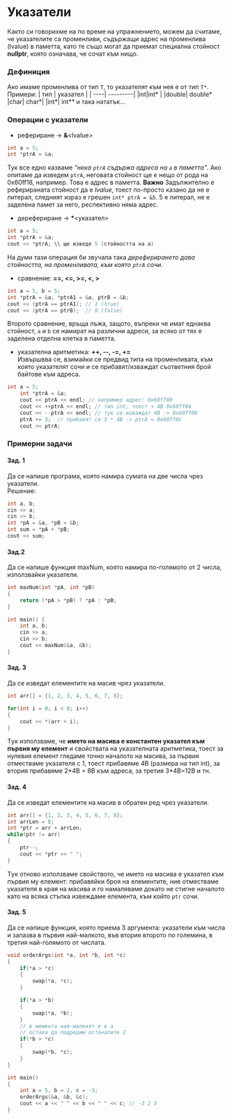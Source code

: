 # Указатели

Както си говорихме на по време на упражнението, можем да считаме, че указателите са променливи, съдържащи адрес на променлива (lvalue) в паметта, като те също могат да приемат специална стойност **nullptr**, която означава, че сочат към нищо. 

### Дефиниция
Ако имаме променлива от тип `Т`, то указателят към нея е от тип `Т*`.  
Примери: 
| тип | указател |
| ----| ---------|
|int|int* |
|double| double*
|char| char*|
|int*| int**
и така нататък...

### Операции с указатели
* рефериране -> **&**\<lvalue\>
```cpp
int a = 5;
int *ptrA = &a;
```
Тук все едно казваме *"нека `ptrA` съдържа адреса на `a` в паметта"*. Ако опитаме да изведем `ptrA`, неговата стойност ще е нещо от рода на 0x60ff18, например. Това е адрес в паметта.
**Важно** Задължително е реферираната стойност да е *lvalue*, тоест по-просто казано да не е литерал, следният израз е грешен `int* ptrA = &5`. 5 е литерал, не е заделена памет за него, респективно няма адрес.  
* дерефериране -> **\***\<указател>
```cpp
int a = 5;
int *ptrA = &a;
cout << *ptrA; \\ ще изведе 5 (стойността на а)
```
На думи тази операция би звучала така *дереферирането дава стойността, на променливата, към която `ptrA` сочи*.  
* сравнение: **==, <=, >=, <, >**
```cpp
int a = 5, b = 5;
int *ptrA = &a, *ptrA1 = &a, ptrB = &b;
cout << (ptrA == ptrA1); // 1 (true)
cout << (ptrA == ptrB);  // 0 (false)
```
Второто сравнение, връща лъжа, защото, въпреки че имат еднаква стойност, `a` и `b` се намират на различни адреси, за всяко от тях е заделена отделна клетка в паметта.

* указателна аритметика: **++, --, -=, +=**  
Извършвва се, взимайки се предвид типа на променливата, към която указателят сочи и се прибавят/изваждат съответния брой байтове към адреса.
```cpp
int a = 5;
    int *ptrA = &a;
    cout << ptrA << endl; // например адрес: 0x60ff00
    cout << ++ptrA << endl; // тип int, тоест + 4В 0x60ff04
    cout << --ptrA << endl; // тук се изваждат 4В -> 0x60ff00
    ptrA += 3;  // прибавят се 3 * 4В -> ptrA = 0x60ff0c
    cout << ptrA;
```


### Примерни задачи 
#### Зад. 1
Да се напише програма, която намира сумата на две числа чрез указатели.  
Решение:
```cpp
int a, b;
cin >> a;
cin >> b;
int *pA = &a, *pB = &b;
int sum = *pA + *pB;
cout << sum;
```  
#### Зад.2
Да се напише функция maxNum, която намира по-голямото от 2 числа, използвайки указатели.
```cpp
int maxNum(int *pA, int *pB) 
{
    return (*pA > *pB) ? *pA : *pB;
}

int main() {
    int a, b;
    cin >> a;
    cin >> b;
    cout << maxNum(&a, &b);
}
```   

#### Зад. 3  
Да се изведат елементите на масив чрез указатели.  
```cpp
int arr[] = {1, 2, 3, 4, 5, 6, 7, 8};

for(int i = 0; i < 8; i++) 
{
	cout << *(arr + i);
}
```
Tук използваме, че **името на масива е константен указател към първия му елемент** и свойствата на указателната аритметика, тоест за нулевия елемент гледаме точно началото на масива, за първия отместваме указателя с 1, тоест прибавяме 4В (размера на тип int), за втория прибавяме 2\*4В = 8В към адреса, за третия 3\*4В=12В и тн.

#### Зад. 4
Да се изведат елементите на масив в обратен ред чрез указатели.
```cpp
int arr[] = {1, 2, 3, 4, 5, 6, 7, 8};
int arrLen = 8;
int *ptr = arr + arrLen;
while(ptr != arr) 
{
	ptr--;
	cout << *ptr << " ";
}
```
Tук отново използваме свойството, че името на масива е указател към първия му елемент: прибавяйки броя на елементите, ние отместваме указателя в края на масива и го намаляваме докато не стигне началото като на всяка стъпка извеждаме елемента, към който `ptr` сочи.

#### Зад. 5
Да се напише функция, която приема 3 аргумента: указатели към числа и запазва в първия най-малкото, във втория второто по големина, в третия най-голямото от числата. 
```cpp
void orderArgs(int *a, int *b, int *c)
{
    if(*a > *c)
    {
        swap(*a, *c);
    }

    if(*a > *b)
    {
        swap(*a, *b);
    }
    // в момента най-малкият е в а
    // остава да подредим останалите 2
    if(*b > *c)
    {
        swap(*b, *c);
    }
}

int main() 
{
    int a = 5, b = 2, c = -3;
    orderArgs(&a, &b, &c);
    cout << a << " " << b << " " << c; // -3 2 5
}
```